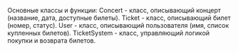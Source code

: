 Основные классы и функции:
Concert - класс, описывающий концерт (название, дата, доступные билеты).
Ticket - класс, описывающий билет (номер, статус).
User - класс, описывающий пользователя (имя, список купленных билетов).
TicketSystem - класс, управляющий логикой покупки и возврата билетов.
